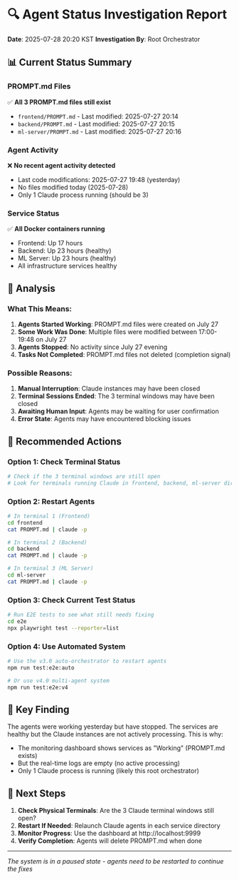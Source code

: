 # 🔍 Agent Status Investigation Report

**Date**: 2025-07-28 20:20 KST
**Investigation By**: Root Orchestrator

## 📊 Current Status Summary

### PROMPT.md Files
✅ **All 3 PROMPT.md files still exist**
- `frontend/PROMPT.md` - Last modified: 2025-07-27 20:14
- `backend/PROMPT.md` - Last modified: 2025-07-27 20:15  
- `ml-server/PROMPT.md` - Last modified: 2025-07-27 20:16

### Agent Activity
❌ **No recent agent activity detected**
- Last code modifications: 2025-07-27 19:48 (yesterday)
- No files modified today (2025-07-28)
- Only 1 Claude process running (should be 3)

### Service Status
✅ **All Docker containers running**
- Frontend: Up 17 hours
- Backend: Up 23 hours (healthy)
- ML Server: Up 23 hours (healthy)
- All infrastructure services healthy

## 🎯 Analysis

### What This Means:
1. **Agents Started Working**: PROMPT.md files were created on July 27
2. **Some Work Was Done**: Multiple files were modified between 17:00-19:48 on July 27
3. **Agents Stopped**: No activity since July 27 evening
4. **Tasks Not Completed**: PROMPT.md files not deleted (completion signal)

### Possible Reasons:
1. **Manual Interruption**: Claude instances may have been closed
2. **Terminal Sessions Ended**: The 3 terminal windows may have been closed
3. **Awaiting Human Input**: Agents may be waiting for user confirmation
4. **Error State**: Agents may have encountered blocking issues

## 🚀 Recommended Actions

### Option 1: Check Terminal Status
```bash
# Check if the 3 terminal windows are still open
# Look for terminals running Claude in frontend, backend, ml-server directories
```

### Option 2: Restart Agents
```bash
# In terminal 1 (Frontend)
cd frontend
cat PROMPT.md | claude -p

# In terminal 2 (Backend)  
cd backend
cat PROMPT.md | claude -p

# In terminal 3 (ML Server)
cd ml-server
cat PROMPT.md | claude -p
```

### Option 3: Check Current Test Status
```bash
# Run E2E tests to see what still needs fixing
cd e2e
npx playwright test --reporter=list
```

### Option 4: Use Automated System
```bash
# Use the v3.0 auto-orchestrator to restart agents
npm run test:e2e:auto

# Or use v4.0 multi-agent system
npm run test:e2e:v4
```

## 📝 Key Finding

The agents were working yesterday but have stopped. The services are healthy but the Claude instances are not actively processing. This is why:
- The monitoring dashboard shows services as "Working" (PROMPT.md exists)
- But the real-time logs are empty (no active processing)
- Only 1 Claude process is running (likely this root orchestrator)

## 🔄 Next Steps

1. **Check Physical Terminals**: Are the 3 Claude terminal windows still open?
2. **Restart If Needed**: Relaunch Claude agents in each service directory
3. **Monitor Progress**: Use the dashboard at http://localhost:9999
4. **Verify Completion**: Agents will delete PROMPT.md when done

---
*The system is in a paused state - agents need to be restarted to continue the fixes*